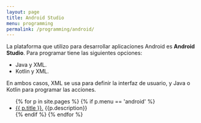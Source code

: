 ```yaml
---
layout: page
title: Android Studio
menu: programming
permalink: /programming/android/
---
```


La plataforma que utilizo para desarrollar aplicaciones Android es **Android Studio**. Para programar tiene las siguientes opciones:
- Java y XML.
- Kotlin y XML.

En ambos casos, XML se usa para definir la interfaz de usuario, y Java o Kotlin para programar las acciones.

<ul>
    {% for p in site.pages %}
        {% if p.menu == 'android' %}
            <li><a href="{{ p.url }}">{{ p.title }}.</a> {{p.description}}</li>
        {% endif %}
    {% endfor %}
</ul>